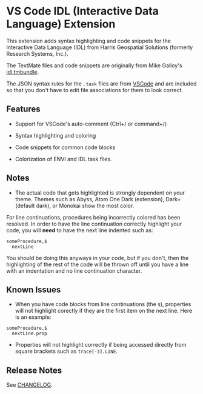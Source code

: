 # VS Code IDL (Interactive Data Language) Extension

This extension adds syntax highlighting and code snippets for the Interactive Data Language (IDL) from Harris Geospatial Solutions (formerly Research Systems, Inc.).

The TextMate files and code snippets are originally from Mike Galloy's [idl.tmbundle](https://github.com/mgalloy/idl.tmbundle).

The JSON syntax rules for the `.task` files are from [VSCode](https://github.com/Microsoft/vscode-JSON.tmLanguage) and are included so that you don't have to edit file associations for them to look correct.

## Features

* Support for VSCode's auto-comment (Ctrl+/ or command+/)

* Syntax highlighting and coloring

* Code snippets for common code blocks

* Colorization of ENVI and IDL task files.

## Notes

- The actual code that gets highlighted is strongly dependent on your theme. Themes such as Abyss, Atom One Dark (extension), Dark+ (default dark), or Monokai show the most color. 

For line continuations, procedures being incorrectly colored has been resolved. In order to have the line continuation correctly highlight your code, you will **need** to have the next line indented such as:

```idl
someProcedure,$
  nextLine
```

You should be doing this anyways in your code, but if you don't, then the highlighting of the rest of the code will be thrown off until you have a line with an indentation and no line continuation character.

## Known Issues

- When you have code blocks from line continuations (the `$`), properties will not highlight corectly if they are the first item on the next line. Here is an example:

```idl
someProcedure,$
  nextLine.prop
```

- Properties will not highlight correctly if being accessed directly from square brackets such as `trace[-3].LINE`. 

## Release Notes

See [CHANGELOG](CHANGELOG.md).
